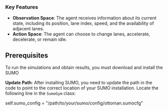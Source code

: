 ### Key Features

- **Observation Space**: The agent receives information about its current state, including its position, lane index, speed, and the availability of adjacent lanes.
- **Action Space**: The agent can choose to change lanes, accelerate, decelerate, or remain idle.


## Prerequisites

To run the simulations and obtain results, you must download and install the SUMO

**Update Path**: After installing SUMO, you need to update the path in the code to point to the correct location of your SUMO installation. Locate the following line in the `SumoGym` class:

   self.sumo_config = "/path/to/your/sumo/config/ottoman.sumocfg"